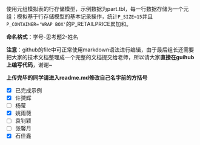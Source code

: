 使用元组模拟表的行存储模型，示例数据为part.tbl，每一行数据存储为一个元组；模拟基于行存储模型的基本记录操作，统计`P_SIZE<15`并且`P_CONTAINER='WRAP BOX'`的P_RETAILPRICE累加和。

**命名格式**：学号-思考题2-姓名

**注意**：github的file中可正常使用markdown语法进行编辑，由于最后组长还需要把大家的技术文档整理成一个完整的文档提交给老师，所以请大家**直接在guihub上编写代码**，谢谢~

**上传完毕的同学请进入readme.md修改自己名字前的方括号**

- [x] 已完成示例
- [x] 许赟辉
- [ ] 杨莹
- [x] 姚雨薇
- [ ] 袁钊颖
- [ ] 张馨月
- [x] 石佳鑫
